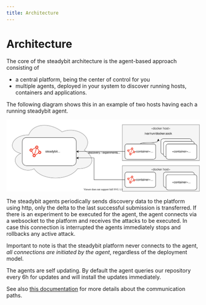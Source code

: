 ```yaml
---
title: Architecture
---
```


# Architecture

The core of the steadybit architecture is the agent-based approach consisting of

* a central platform, being the center of control for you
* multiple agents, deployed in your system to discover running hosts, containers and applications.

The following diagram shows this in an example of two hosts having each a running steadybit agent.

![steadybit architecture](../install-configure/architecture/10-architecture.svg)

The steadybit agents periodically sends discovery data to the platform using http, only the delta to the last successful submission is transferred. If there is an experiment to be executed for the agent, the agent connects via a websocket to the platform and receives the attacks to be executed. In case this connection is interrupted the agents immediately stops and rollbacks any active attack.

Important to note is that the steadybit platform never connects to the agent, _all connections are initiated by the agent_, regardless of the deployment model.

The agents are self updating. By default the agent queries our repository every 6h for updates and will install the updates immediately.

See also [this documentation](../install-configure/30-install-agents/) for more details about the communication paths.
